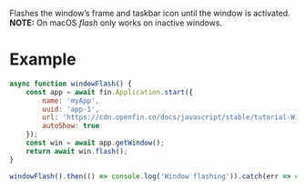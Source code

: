 Flashes the window’s frame and taskbar icon until the window is activated. **NOTE:** On macOS _flash_ only works on inactive windows.

# Example
```js
async function windowFlash() {
    const app = await fin.Application.start({
        name: 'myApp',
        uuid: 'app-1',
        url: 'https://cdn.openfin.co/docs/javascript/stable/tutorial-Window.flash.html',
        autoShow: true
    });
    const win = await app.getWindow();
    return await win.flash();
}

windowFlash().then(() => console.log('Window flashing')).catch(err => console.log(err));
```
